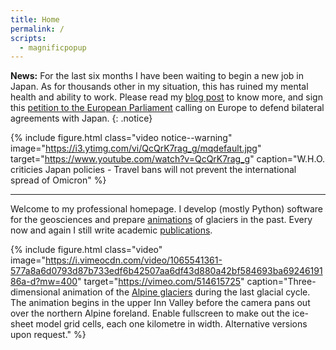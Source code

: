 ```yaml
---
title: Home
permalink: /
scripts:
  - magnificpopup
---
```


**News:** For the last six months I have been waiting to begin a new job in
Japan. As for thousands other in my situation, this has ruined my mental health
and ability to work. Please read my
[blog post](/research-is-not-tourism-the-long-wait-for-japan/) to know more,
and sign this
[petition to the European Parliament](https://www.europarl.europa.eu/petitions/en/petition/content/0606%252F2021/html/Petition-No-0606%252F2021-by-G.L.-%2528Italian%2529-on-the-situation-of-EU-nationals-seeking-to-study-and-work-in-Japan-following-the-entry-ban-during-the-COVID-19-pandemic)
calling on Europe to defend bilateral agreements with Japan.
{: .notice}

{% include figure.html class="video notice--warning"
  image="https://i3.ytimg.com/vi/QcQrK7rag_g/mqdefault.jpg"
  target="https://www.youtube.com/watch?v=QcQrK7rag_g" caption="W.H.O.
  criticies Japan policies - Travel bans will not prevent the international
  spread of Omicron" %}

---

Welcome to my professional homepage. I develop (mostly Python) software for the
geosciences and prepare [animations](/outreach/) of glaciers in the past. Every
now and again I still write academic [publications](/publications/).

{% include figure.html class="video"
  image="https://i.vimeocdn.com/video/1065541361-577a8a6d0793d87b733edf6b42507aa6df43d880a42bf584693ba6924619186a-d?mw=400"
  target="https://vimeo.com/514615725" caption="Three-dimensional animation of
  the [Alpine glaciers](/alpine-ice-sheet/) during the last glacial cycle. The
  animation begins in the upper Inn Valley before the camera pans out over the
  northern Alpine foreland. Enable fullscreen to make out the ice-sheet model
  grid cells, each one kilometre in width. Alternative versions upon request."
  %}

